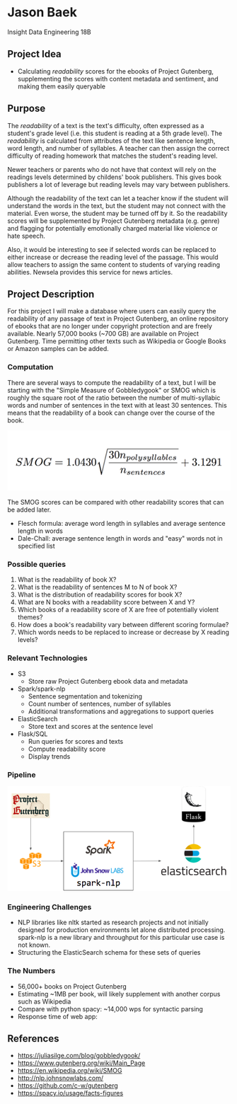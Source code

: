 # Jason Baek 
Insight Data Engineering 18B

## Project Idea
- Calculating *readability* scores for the ebooks of Project Gutenberg, supplementing the scores with content metadata and sentiment, and making them easily queryable 

## Purpose
The *readability* of a text is the text's difficulty, often expressed as a student's grade level (i.e. this student is reading at a 5th grade level). The *readability* is calculated from attributes of the text like sentence length, word length, and number of syllables. A teacher can then assign the correct difficulty of reading homework that matches the student's reading level.

Newer teachers or parents who do not have that context will rely on the readings levels determined by childens' book publishers. This gives book publishers a lot of leverage but reading levels may vary between publishers.

Although the readability of the text can let a teacher know if the student will understand the words in the text, but the student may not connect with the material. Even worse, the student may be turned off by it. So the readability scores will be supplemented by Project Gutenberg metadata (e.g. genre) and flagging for potentially emotionally charged material like violence or hate speech. 

Also, it would be interesting to see if selected words can be replaced to either increase or decrease the reading level of the passage. This would allow teachers to assign the same content to students of varying reading abilities. Newsela provides this service for news articles. 

## Project Description
For this project I will make a database where users can easily query the readability of any passage of text in Project Gutenberg, an online repository of ebooks that are no longer under copyright protection and are freely available. Nearly 57,000 books (~700 GB) are available on Project Gutenberg. Time permitting other texts such as Wikipedia or Google Books or Amazon samples can be added.  

### Computation
There are several ways to compute the readability of a text, but I will be starting with the "Simple Measure of Gobbledygook" or SMOG which is roughly the square root of the ratio between the number of multi-syllabic words and number of sentences in the text with at least 30 sentences. This means that the readability of a book can change over the course of the book. 

![SMOG Readability Formula](img/smog_formula.png)

The SMOG scores can be compared with other readability scores that can be added later. 
- Flesch formula: average word length in syllables and average sentence length in words
- Dale-Chall: average sentence length in words and "easy" words not in specified list

### Possible queries
1. What is the readability of book X?
2. What is the readability of sentences M to N of book X?
3. What is the distribution of readability scores for book X? 
4. What are N <genre> books with a readability score between X and Y?
5. Which books of a readability score of X are free of potentially violent themes?
6. How does a book's readability vary between different scoring formulae?
7. Which words needs to be replaced to increase or decrease by X reading levels?

### Relevant Technologies 
- S3
    - Store raw Project Gutenberg ebook data and metadata
- Spark/spark-nlp
    - Sentence segmentation and tokenizing
    - Count number of sentences, number of syllables
    - Additional transformations and aggregations to support queries
- ElasticSearch
    - Store text and scores at the sentence level
- Flask/SQL
    - Run queries for scores and texts
    - Compute readability score
    - Display trends

### Pipeline
![Pipeline](img/pipeline.png)

### Engineering Challenges
- NLP libraries like nltk started as research projects and not initially designed for production environments let alone distributed processing. spark-nlp is a new library and throughput for this particular use case is not known.
- Structuring the ElasticSearch schema for these sets of queries

### The Numbers
- 56,000+ books on Project Gutenberg
- Estimating ~1MB per book, will likely supplement with another corpus such as Wikipedia
- Compare with python spacy: ~14,000 wps for syntactic parsing 
- Response time of web app: 

## References
- https://juliasilge.com/blog/gobbledygook/
- https://www.gutenberg.org/wiki/Main_Page 
- https://en.wikipedia.org/wiki/SMOG 
- http://nlp.johnsnowlabs.com/
- https://github.com/c-w/gutenberg
- https://spacy.io/usage/facts-figures

